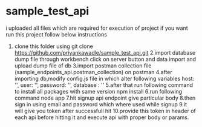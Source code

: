 # sample_test_api
i uploaded all files which are required for execution of project 
if you want run this project follow below instructions
1. clone this folder using 
git clone https://github.com/priyankawadle/sample_test_api.git
2.import database dump file through workbench 
click on server button and data import and upload dump file of db
3.import postman collection file (sample_endpoints_api.postman_collection) on postman 
4.after importing db,modify config.js file in which alter following variables
 host: '',
    user: '',
    password: '',
    database : ''
5.after that run following command to install all packages with same version
npm install
6.run following command
node app
7.hit signup api endpoint give particular body 
8.then sign in using email and password which where used while signup
9.it will give you token after successfull hit
10.provide this token in header of each api before hitting it and execute api with proper body or params.



